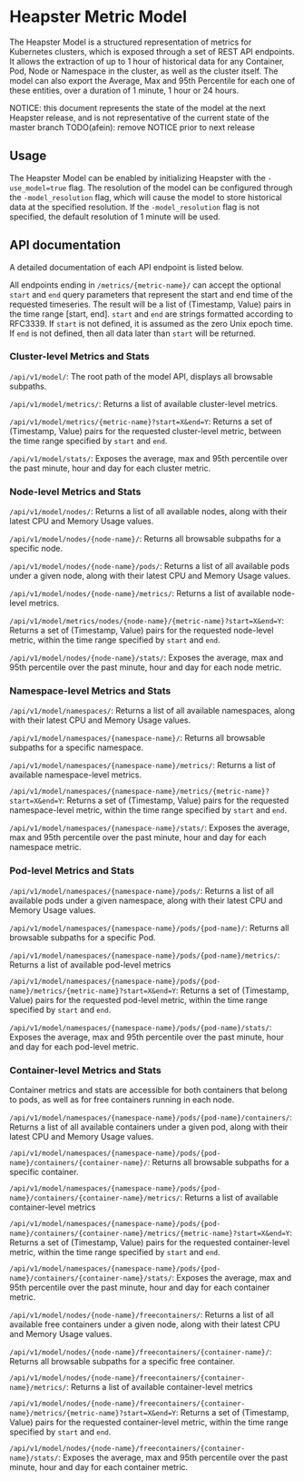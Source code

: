 # Heapster Metric Model

The Heapster Model is a structured representation of metrics for Kubernetes clusters, which is exposed through a set of REST API endpoints.
It allows the extraction of up to 1 hour of historical data for any Container, Pod, Node or Namespace in the cluster, as well as the cluster itself.
The model can also export the Average, Max and 95th Percentile for each one of these entities, over a duration of 1 minute, 1 hour or 24 hours.


NOTICE: this document represents the state of the model at the next Heapster release, and is not representative of the current state of the master branch
TODO(afein): remove NOTICE prior to next release

## Usage

The Heapster Model can be enabled by initializing Heapster with the `-use_model=true` flag. The resolution of the model can be configured through
the `-model_resolution` flag, which will cause the model to store historical data at the specified resolution. If the `-model_resolution` flag is not specified, the default
resolution of 1 minute will be used.

## API documentation

A detailed documentation of each API endpoint is listed below. 

All endpoints ending in `/metrics/{metric-name}/` can accept the optional `start` and `end` query parameters 
that represent the start and end time of the requested timeseries. The result
will be a list of (Timestamp, Value) pairs in the time range [start, end].
`start` and `end` are strings formatted according to RFC3339. If `start` is not
defined, it is assumed as the zero Unix epoch time. If `end` is not defined,
then all data later than `start` will be returned.

### Cluster-level Metrics and Stats
`/api/v1/model/`: The root path of the model API, displays all browsable subpaths.

`/api/v1/model/metrics/`: Returns a list of available cluster-level metrics.

`/api/v1/model/metrics/{metric-name}?start=X&end=Y`: Returns a set of (Timestamp, Value) 
pairs for the requested cluster-level metric, between the time range specified by `start` and `end`. 

`/api/v1/model/stats/`: Exposes the average, max and 95th percentile over the
past minute, hour and day for each cluster metric.

### Node-level Metrics and Stats
`/api/v1/model/nodes/`: Returns a list of all available nodes, along
with their latest CPU and Memory Usage values.

`/api/v1/model/nodes/{node-name}/`: Returns all browsable subpaths for a
specific node.

`/api/v1/model/nodes/{node-name}/pods/`: Returns a list of all available pods
under a given node, along with their latest CPU and Memory Usage values.

`/api/v1/model/nodes/{node-name}/metrics/`: Returns a list of available
node-level metrics.

`/api/v1/model/metrics/nodes/{node-name}/{metric-name}?start=X&end=Y`: Returns a set of (Timestamp, Value) 
pairs for the requested node-level metric, within the time range specified by `start` and `end`. 

`/api/v1/model/nodes/{node-name}/stats/`: Exposes the average, max and 95th
percentile over the past minute, hour and day for each node metric.


### Namespace-level Metrics and Stats
`/api/v1/model/namespaces/`: Returns a list of all available namespaces, along
with their latest CPU and Memory Usage values.

`/api/v1/model/namespaces/{namespace-name}/`: Returns all browsable subpaths for
a specific namespace.

`/api/v1/model/namespaces/{namespace-name}/metrics/`: Returns a list of available namespace-level metrics.

`/api/v1/model/namespaces/{namespace-name}/metrics/{metric-name}?start=X&end=Y`: Returns a set of (Timestamp, Value) 
pairs for the requested namespace-level metric, within the time range specified by `start` and `end`. 

`/api/v1/model/namespaces/{namespace-name}/stats/`: Exposes the average, max and 95th percentile over the
past minute, hour and day for each namespace metric.


### Pod-level Metrics and Stats
`/api/v1/model/namespaces/{namespace-name}/pods/`: Returns a list of all available pods under a given namespace, along
with their latest CPU and Memory Usage values.

`/api/v1/model/namespaces/{namespace-name}/pods/{pod-name}/`: Returns all browsable subpaths for
a specific Pod.

`/api/v1/model/namespaces/{namespace-name}/pods/{pod-name}/metrics/`: Returns a list of available pod-level metrics

`/api/v1/model/namespaces/{namespace-name}/pods/{pod-name}/metrics/{metric-name}?start=X&end=Y`: Returns a set of (Timestamp, Value) 
pairs for the requested pod-level metric, within the time range specified by `start` and `end`. 

`/api/v1/model/namespaces/{namespace-name}/pods/{pod-name}/stats/`: Exposes the average, max and 95th percentile over the
past minute, hour and day for each pod-level metric.


### Container-level Metrics and Stats
Container metrics and stats are accessible for both containers that belong to
pods, as well as for free containers running in each node.

`/api/v1/model/namespaces/{namespace-name}/pods/{pod-name}/containers/`: Returns a list of all available containers under a given pod, along
with their latest CPU and Memory Usage values.

`/api/v1/model/namespaces/{namespace-name}/pods/{pod-name}/containers/{container-name}/`: Returns all browsable subpaths for
a specific container.

`/api/v1/model/namespaces/{namespace-name}/pods/{pod-name}/containers/{container-name}/metrics/`: Returns a list of available container-level metrics

`/api/v1/model/namespaces/{namespace-name}/pods/{pod-name}/containers/{container-name}/metrics/{metric-name}?start=X&end=Y`: Returns a set of (Timestamp, Value) 
pairs for the requested container-level metric, within the time range specified by `start` and `end`. 

`/api/v1/model/namespaces/{namespace-name}/pods/{pod-name}/containers/{container-name}/stats/`: Exposes the average, max and 95th percentile over the
past minute, hour and day for each container metric.

`/api/v1/model/nodes/{node-name}/freecontainers/`: Returns a list of all available free containers under a given node, along
with their latest CPU and Memory Usage values.

`/api/v1/model/nodes/{node-name}/freecontainers/{container-name}/`: Returns all browsable subpaths for
a specific free container.

`/api/v1/model/nodes/{node-name}/freecontainers/{container-name}/metrics/`: Returns a list of available container-level metrics

`/api/v1/model/nodes/{node-name}/freecontainers/{container-name}/metrics/{metric-name}?start=X&end=Y`: Returns a set of (Timestamp, Value) 
pairs for the requested container-level metric, within the time range specified by `start` and `end`. 

`/api/v1/model/nodes/{node-name}/freecontainers/{container-name}/stats/`: Exposes the average, max and 95th percentile over the
past minute, hour and day for each container metric.

